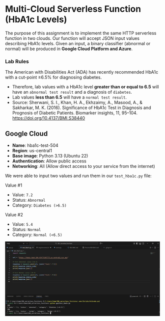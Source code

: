 # Multi‑Cloud Serverless Function (HbA1c Levels)
The purpose of this assignment is to implement the same HTTP serverless function in two clouds. Our function will accept JSON input values describing HbA1c levels. Given an input, a binary classifier (abnormal or normal) will be produced in **Google Cloud Platform and Azure**. 

### Lab Rules
The American with Disabilities Act (ADA) has recently recommended HbA1c with a cut-point ≥6.5% for diagnosing diabetes. 
- Therefore, lab values with a HbA1c level **greater than or equal to 6.5** will have an `abnormal test result` and a diagnosis of `diabetes`. 
- Lab values **less than 6.5** will have a `normal test result`. 
- Source: Sherwani, S. I., Khan, H. A., Ekhzaimy, A., Masood, A., & Sakharkar, M. K. (2016). Significance of HbA1c Test in Diagnosis and Prognosis of Diabetic Patients. Biomarker insights, 11, 95–104. https://doi.org/10.4137/BMI.S38440 

## Google Cloud
- **Name**: hba1c-test-504
- **Region**: us-central1 
- **Base image**: Python 3.13 (Ubuntu 22)
- **Authentication**: Allow public access
- **Networking**: All (Allow direct access to your service from the internet)

We were able to input two values and run them in our `test_hba1c.py` file:

Value #1 
- Value: `7.2`
- Status: `Abnormal`
- Category: `Diabetes (>6.5)` 

Value #2
- Value: `5.4`
- Status: `Normal`
- Category: `Normal (<6.5)` 

![gcp_requests](gcp/gcp_requests.png)
